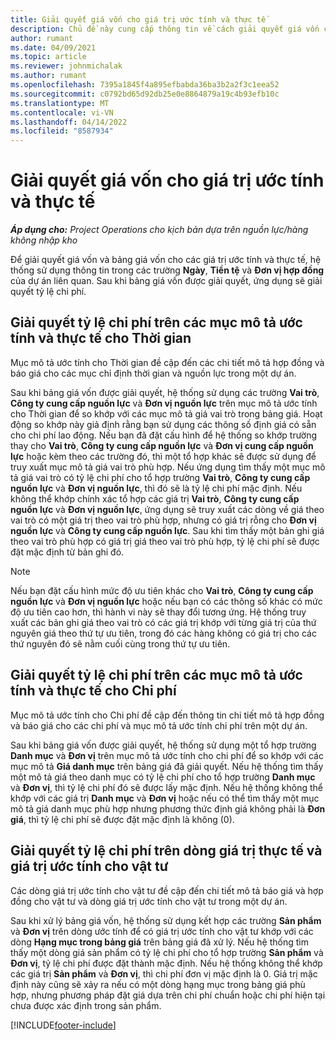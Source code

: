 ```yaml
---
title: Giải quyết giá vốn cho giá trị ước tính và thực tế
description: Chủ đề này cung cấp thông tin về cách giải quyết giá vốn cho các giá trị ước tính và thực tế.
author: rumant
ms.date: 04/09/2021
ms.topic: article
ms.reviewer: johnmichalak
ms.author: rumant
ms.openlocfilehash: 7395a1845f4a895efbabda36ba3b2a2f3c1eea52
ms.sourcegitcommit: c0792bd65d92db25e0e8864879a19c4b93efb10c
ms.translationtype: MT
ms.contentlocale: vi-VN
ms.lasthandoff: 04/14/2022
ms.locfileid: "8587934"
---
```

# <a name="resolving-cost-prices-for-estimates-and-actuals"></a>Giải quyết giá vốn cho giá trị ước tính và thực tế

_**Áp dụng cho:** Project Operations cho kịch bản dựa trên nguồn lực/hàng không nhập kho_

Để giải quyết giá vốn và bảng giá vốn cho các giá trị ước tính và thực tế, hệ thống sử dụng thông tin trong các trường **Ngày**, **Tiền tệ** và **Đơn vị hợp đồng** của dự án liên quan. Sau khi bảng giá vốn được giải quyết, ứng dụng sẽ giải quyết tỷ lệ chi phí.

## <a name="resolving-cost-rates-on-actual-and-estimate-lines-for-time"></a>Giải quyết tỷ lệ chi phí trên các mục mô tả ước tính và thực tế cho Thời gian

Mục mô tả ước tính cho Thời gian đề cập đến các chi tiết mô tả hợp đồng và báo giá cho các mục chỉ định thời gian và nguồn lực trong một dự án.

Sau khi bảng giá vốn được giải quyết, hệ thống sử dụng các trường **Vai trò**, **Công ty cung cấp nguồn lực** và **Đơn vị nguồn lực** trên mục mô tả ước tính cho Thời gian để so khớp với các mục mô tả giá vai trò trong bảng giá. Hoạt động so khớp này giả định rằng bạn sử dụng các thông số định giá có sẵn cho chi phí lao động. Nếu bạn đã đặt cấu hình để hệ thống so khớp trường thay cho **Vai trò**, **Công ty cung cấp nguồn lực** và **Đơn vị cung cấp nguồn lực** hoặc kèm theo các trường đó, thì một tổ hợp khác sẽ được sử dụng để truy xuất mục mô tả giá vai trò phù hợp. Nếu ứng dụng tìm thấy một mục mô tả giá vai trò có tỷ lệ chi phí cho tổ hợp trường **Vai trò**, **Công ty cung cấp nguồn lực** và **Đơn vị nguồn lực**, thì đó sẽ là tỷ lệ chi phí mặc định. Nếu không thể khớp chính xác tổ hợp các giá trị **Vai trò**, **Công ty cung cấp nguồn lực** và **Đơn vị nguồn lực**, ứng dụng sẽ truy xuất các dòng về giá theo vai trò có một giá trị theo vai trò phù hợp, nhưng có giá trị rỗng cho **Đơn vị nguồn lực** và **Công ty cung cấp nguồn lực**. Sau khi tìm thấy một bản ghi giá theo vai trò phù hợp có giá trị giá theo vai trò phù hợp, tỷ lệ chi phí sẽ được đặt mặc định từ bản ghi đó. 

> [!NOTE]
> Nếu bạn đặt cấu hình mức độ ưu tiên khác cho **Vai trò**, **Công ty cung cấp nguồn lực** và **Đơn vị nguồn lực** hoặc nếu bạn có các thông số khác có mức độ ưu tiên cao hơn, thì hành vi này sẽ thay đổi tương ứng. Hệ thống truy xuất các bản ghi giá theo vai trò có các giá trị khớp với từng giá trị của thứ nguyên giá theo thứ tự ưu tiên, trong đó các hàng không có giá trị cho các thứ nguyên đó sẽ nằm cuối cùng trong thứ tự ưu tiên.

## <a name="resolving-cost-rates-on-actual-and-estimate-lines-for-expense"></a>Giải quyết tỷ lệ chi phí trên các mục mô tả ước tính và thực tế cho Chi phí

Mục mô tả ước tính cho Chi phí đề cập đến thông tin chi tiết mô tả hợp đồng và báo giá cho các chi phí và mục mô tả ước tính chi phí trên một dự án.

Sau khi bảng giá vốn được giải quyết, hệ thống sử dụng một tổ hợp trường **Danh mục** và **Đơn vị** trên mục mô tả ước tính cho chi phí để so khớp với các mục mô tả **Giá danh mục** trên bảng giá đã giải quyết. Nếu hệ thống tìm thấy một mô tả giá theo danh mục có tỷ lệ chi phí cho tổ hợp trường **Danh mục** và **Đơn vị**, thì tỷ lệ chi phí đó sẽ được lấy mặc định. Nếu hệ thống không thể khớp với các giá trị **Danh mục** và **Đơn vị** hoặc nếu có thể tìm thấy một mục mô tả giá danh mục phù hợp nhưng phương thức định giá không phải là **Đơn giá**, thì tỷ lệ chi phí sẽ được đặt mặc định là không (0).

## <a name="resolving-cost-rates-on-actual-and-estimate-lines-for-material"></a>Giải quyết tỷ lệ chi phí trên dòng giá trị thực tế và giá trị ước tính cho vật tư

Các dòng giá trị ước tính cho vật tư đề cập đến chi tiết mô tả báo giá và hợp đồng cho vật tư và dòng giá trị ước tính cho vật tư trong một dự án.

Sau khi xử lý bảng giá vốn, hệ thống sử dụng kết hợp các trường **Sản phẩm** và **Đơn vị** trên dòng ước tính để có giá trị ước tính cho vật tư khớp với các dòng **Hạng mục trong bảng giá** trên bảng giá đã xử lý. Nếu hệ thống tìm thấy một dòng giá sản phẩm có tỷ lệ chi phí cho tổ hợp trường **Sản phẩm** và **Đơn vị**, tỷ lệ chi phí được đặt thành mặc định. Nếu hệ thống không thể khớp các giá trị **Sản phẩm** và **Đơn vị**, thì chi phí đơn vị mặc định là 0. Giá trị mặc định này cũng sẽ xảy ra nếu có một dòng hạng mục trong bảng giá phù hợp, nhưng phương pháp đặt giá dựa trên chi phí chuẩn hoặc chi phí hiện tại chưa được xác định trong sản phẩm.

[!INCLUDE[footer-include](../includes/footer-banner.md)]
